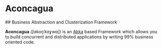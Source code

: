 Aconcagua
=========

## Business Abstraction and Clusterization Framework

__Aconcagua__ _([akoŋˈkaɣwa])_ is an [Akka](http://akka.io) based Framework which allows you to build concurrent and distributed applications by writing 99% business oriented code.

